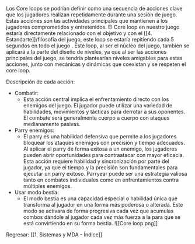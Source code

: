 Los Core loops se podrían definir como una secuencia de acciones clave que los jugadores realizan repetidamente durante una sesión de juego. Estas acciones son las actividades principales que mantienen a los jugadores comprometidos y entretenidos. El Core loop en nuestro juego estaría directamente relacionado con el objetivo y con el [[4. Estandarte]]/filosofía del juego, este loop se estaría repitiendo cada 5 segundos en todo el juego . Este loop, al ser el núcleo del juego, también se aplicará a la parte del diseño de niveles, ya que al ser las acciones principales del juego, se tendría plantearían niveles amigables para estas acciones, junto con mecánicas y dinámicas que coexistan y se respeten el core loop.

Descripción de cada acción:
- Combatir:
	- Esta acción central implica el enfrentamiento directo con los enemigos del juego. El jugador puede utilizar una variedad de habilidades, movimientos y tácticas para derrotar a sus oponentes. El combate será generalmente cuerpo a cuerpo con ataques medianamente pasivas.
- Parry enemigos:
	- El parry es una habilidad defensiva que permite a los jugadores bloquear los ataques enemigos con precisión y tiempo adecuados. Al aplicar el parry de forma exitosa a un enemigo, los jugadores pueden abrir oportunidades para contraatacar con mayor eficacia. Esta acción requiere habilidad y sincronización por parte del jugador, ya que el tiempo y la precisión son fundamentales para ejecutar un parry exitoso. Parryear puede ser una estrategia valiosa tanto en combates individuales como en enfrentamientos contra múltiples enemigos.
- Usar modo bestia:
	- El modo bestia es una capacidad especial o habilidad única que transforma al jugador en una forma más poderosa o alterada. Este modo se activara de forma progresiva cada vez que acumulas combos dándole al jugador cada vez más fuerza a la para que se está convirtiendo en su forma bestia.
![[Core loop.png]]


Regresar: [[1. Sistemas y MDA - Índice]]